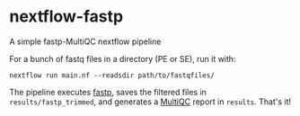 # nextflow-fastp
A simple fastp-MultiQC nextflow pipeline

For a bunch of fastq files in a directory (PE or SE), run it with:

```
nextflow run main.nf --readsdir path/to/fastqfiles/
```

The pipeline executes [fastp](), saves the filtered files in `results/fastp_trimmed`, and generates a [MultiQC]() report in `results`. That's it!